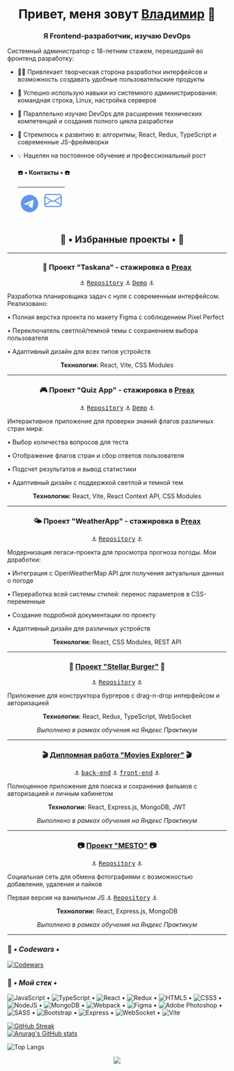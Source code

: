 <h1 align="center">Привет, меня зовут <a href="https://vk.com/c4ctys" target="_blank">Владимир</a> 👋

<h3 align="center">Я Frontend-разработчик, изучаю DevOps</h3>

Системный администратор с 18-летним стажем, перешедший во фронтенд разработку:
+ 👨‍💻 Привлекает творческая сторона разработки интерфейсов и возможность создавать удобные пользовательские продукты
+ 🔄 Успешно использую навыки из системного администрирования: командная строка, Linux, настройка серверов
+ 💼 Параллельно изучаю DevOps для расширения технических компетенций и создания полного цикла разработки
+ 🚀 Стремлюсь к развитию в: алгоритмы, React, Redux, TypeScript и современные JS-фреймворки
+ 💡 Нацелен на постоянное обучение и профессиональный рост

  <h4> ☎️ • Контакты • ☎️ </h4>
  
  | <p><a href="https://t.me/khnychkov_v" target="_blank" rel="noreferrer"><img src="./telegram.svg" alt="telegram" width="40" height="40" /></a> | <a href="mailto:vova@khortys.ru" target="_blank" rel="noreferrer"><img src="./envelope.svg" alt="e-mail" width="40" height="40" /></a></p> |
  |---|---|

  <h2 align="center">💼 • Избранные проекты • 💼</h2>
   
___

  <h3 align="center">📝 Проект "Taskana" - стажировка в <a href="https://preax.ru" target="_blank">Preax</a> </h3>
  <p align="center">⚓ <a href="https://github.com/cactys/taskana-app1" target="_blank"><kbd>Repository</kbd></a> ⚓ <a href="https://taskana-app1.vercel.app/" target="_blank"><kbd>Demo</kbd></a> ⚓</p>
  <p align="left">Разработка планировщика задач с нуля с современным интерфейсом. Реализовано:</p>
  <p align="left">• Полная верстка проекта по макету Figma с соблюдением Pixel Perfect</p>
  <p align="left">• Переключатель светлой/темной темы с сохранением выбора пользователя</p>
  <p align="left">• Адаптивный дизайн для всех типов устройств</p>
  <p align="center"><b>Технологии:</b> React, Vite, CSS Modules</p>
  
___

  <h3 align="center">🎮 Проект "Quiz App" - стажировка в <a href="https://preax.ru" target="_blank">Preax</a> </h3>
  <p align="center">⚓ <a href="https://github.com/cactys/quiz-app" target="_blank"><kbd>Repository</kbd></a> ⚓ <a href="https://quiz-app-beta-ruddy.vercel.app" target="_blank"><kbd>Demo</kbd></a> ⚓</p>
  <p align="left">Интерактивное приложение для проверки знаний флагов различных стран мира:</p>
  <p align="left">• Выбор количества вопросов для теста</p>
  <p align="left">• Отображение флагов стран и сбор ответов пользователя</p>
  <p align="left">• Подсчет результатов и вывод статистики</p>
  <p align="left">• Адаптивный дизайн с поддержкой светлой и темной тем</p>
  <p align="center"><b>Технологии:</b> React, Vite, React Context API, CSS Modules</p>
  
___

  <h3 align="center">🌤️ Проект "WeatherApp" - стажировка в <a href="https://preax.ru" target="_blank">Preax</a> </h3>
  <p align="center">⚓ <a href="https://github.com/cactys/weatherApp-2" target="_blank"><kbd>Repository</kbd></a> ⚓</p>
  <p align="left">Модернизация легаси-проекта для просмотра прогноза погоды. Мои доработки:</p>
  <p align="left">• Интеграция с OpenWeatherMap API для получения актуальных данных о погоде</p>
  <p align="left">• Переработка всей системы стилей: перенос параметров в CSS-переменные</p>
  <p align="left">• Создание подробной документации по проекту</p>
  <p align="left">• Адаптивный дизайн для различных устройств</p>
  <p align="center"><b>Технологии:</b> React, CSS Modules, REST API</p>
  
___
  <h3 align="center">🍔 <a href="https://stellar.khortys.space/" target="_blank">Проект "Stellar Burger"</a> 🍔</h3>
  <p align="center">⚓ <a href="https://github.com/cactys/react-burger" target="_blank"><kbd>Repository</kbd></a> ⚓</p>
  <p align="left">Приложение для конструктора бургеров с drag-n-drop интерфейсом и авторизацией</p>
  <p align="center"><b>Технологии:</b> React, Redux, TypeScript, WebSocket</p>
  <p align="center"><i>Выполнено в рамках обучения на Яндекс Практикум</i></p>
   
___
  
  <h3 align="center">🎬 <a href="https://movies.khortys.space/" target="_blank">Дипломная работа "Movies Explorer"</a> 🎬</h3>
  <p align="center">⚓ <a href="https://github.com/cactys/movies-explorer-api/" target="_blank"><kbd>back-end</kbd></a> ⚓ <a href="https://github.com/cactys/movies-explorer-frontend/" target="_blank"><kbd>front-end</kbd></a> ⚓</p>
  <p align="left">Полноценное приложение для поиска и сохранения фильмов с авторизацией и личным кабинетом</p>
  <p align="center"><b>Технологии:</b> React, Express.js, MongoDB, JWT</p>
  <p align="center"><i>Выполнено в рамках обучения на Яндекс Практикум</i></p>

___
  <h3 align="center">📷 <a href="https://mesto.khortys.space/" target="_blank">Проект "MESTO"</a> 📷</h3>
  <p align="center">⚓ <a href="https://github.com/cactys/react-mesto-api-full/" target="_blank"><kbd>Repository</kbd></a> ⚓</p>
  <p align="left">Социальная сеть для обмена фотографиями с возможностью добавления, удаления и лайков</p>
  <p align="left">Первая версия на ванильном JS ⚓ <a href="https://github.com/cactys/mesto" target="_blank"><kbd>Repository</kbd></a> ⚓</p>
  <p align="center"><b>Технологии:</b> React, Express.js, MongoDB</p>
  <p align="center"><i>Выполнено в рамках обучения на Яндекс Практикум</i></p>
  
___


### 🔧 ***• Codewars •***
[![Codewars](https://www.codewars.com/users/khortys/badges/large)](https://www.codewars.com/users/khortys)

### 🔨 ***• Мой стек •***
![JavaScript](https://img.shields.io/badge/javascript-%23323330.svg?style=for-the-badge&logo=javascript&logoColor=%23F7DF1E) • ![TypeScript](https://img.shields.io/badge/TypeScript-007ACC?style=for-the-badge&logo=typescript&logoColor=white) • ![React](https://img.shields.io/badge/react-%2320232a.svg?style=for-the-badge&logo=react&logoColor=%2361DAFB) • ![Redux](https://img.shields.io/badge/redux-%23593d88.svg?style=for-the-badge&logo=redux&logoColor=white) • ![HTML5](https://img.shields.io/badge/html5-%23E34F26.svg?style=for-the-badge&logo=html5&logoColor=white) • ![CSS3](https://img.shields.io/badge/css3-%231572B6.svg?style=for-the-badge&logo=css3&logoColor=white) • ![NodeJS](https://img.shields.io/badge/node.js-6DA55F?style=for-the-badge&logo=node.js&logoColor=white) • ![MongoDB](https://img.shields.io/badge/-MongoDB-%231abd48?style=for-the-badge&logo=mongodb&logoColor=white) • ![Webpack](https://img.shields.io/badge/-Webpack-%2323c1fa?style=for-the-badge&logo=webpack&logoColor=white) • ![Figma](https://img.shields.io/badge/figma-%23F24E1E.svg?style=for-the-badge&logo=figma&logoColor=white) • ![Adobe Photoshop](https://img.shields.io/badge/adobe%20photoshop-%2331A8FF.svg?style=for-the-badge&logo=adobe%20photoshop&logoColor=white) • ![SASS](https://img.shields.io/badge/SASS-hotpink.svg?style=for-the-badge&logo=SASS&logoColor=white) • ![Bootstrap](https://img.shields.io/badge/bootstrap-%23563D7C.svg?style=for-the-badge&logo=bootstrap&logoColor=white) • ![Express](https://img.shields.io/badge/-Express-%238f8d10?style=for-the-badge&logo=express&logoColor=white) • ![WebSocket](https://img.shields.io/badge/WebSocket-BD081C?style=for-the-badge&logoColor=white) • ![Vite](https://img.shields.io/badge/vite-%23646CFF.svg?style=for-the-badge&logo=vite&logoColor=white)


  [![GitHub Streak](http://github-readme-streak-stats.herokuapp.com?user=cactys&theme=merko&hide_border=true&locale=ru&date_format=M%20j%5B%2C%20Y%5D&background=07086A&stroke=0711DD&ring=DD9124&fire=DD6519)](https://git.io/streak-stats)  
  [![Anurag's GitHub stats](https://github-readme-stats.vercel.app/api?username=cactys)](https://github.com/anuraghazra/github-readme-stats)

  ![Top Langs](https://github-readme-stats.vercel.app/api/top-langs/?username=cactys&layout=compact)
  
<p align="center">
  <img src="https://profile-counter.glitch.me/cactys/count.svg" />
</p>
